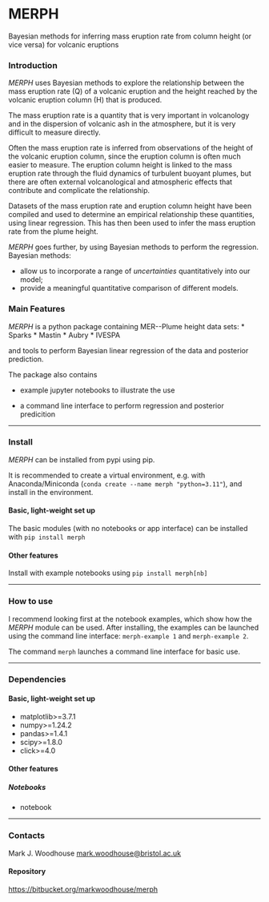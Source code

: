 # MERPH #

Bayesian methods for inferring mass eruption rate from column height (or vice versa) for volcanic eruptions

### Introduction ###

*MERPH* uses Bayesian methods to explore the relationship between the mass eruption rate (Q) of a volcanic eruption and the height reached by the volcanic eruption column (H) that is produced.

The mass eruption rate is a quantity that is very important in volcanology and in the dispersion of volcanic ash in the atmosphere, but it is very difficult to measure directly.

Often the mass eruption rate is inferred from observations of the height of the volcanic eruption column, since the eruption column is often much easier to measure.  The eruption column height is linked to the mass eruption rate through the fluid dynamics of turbulent buoyant plumes, but there are often external volcanological and atmospheric effects that contribute and complicate the relationship.

Datasets of the mass eruption rate and eruption column height have been compiled and used to determine an empirical relationship these quantities, using linear regression.  This has then been used to infer the mass eruption rate from the plume height.

*MERPH* goes further, by using Bayesian methods to perform the regression.  Bayesian methods:
* allow us to incorporate a range of *uncertainties* quantitatively into our model;
* provide a meaningful quantitative comparison of different models.

### Main Features ###

*MERPH* is a python package containing MER--Plume height data sets:
     * Sparks
     * Mastin
     * Aubry
     * IVESPA

and tools to perform Bayesian linear regression of the data and posterior prediction.

The package also contains

* example jupyter notebooks to illustrate the use

* a command line interface to perform regression and posterior predicition

---

### Install ###

*MERPH* can be installed from pypi using pip.

It is recommended to create a virtual environment, e.g. with Anaconda/Miniconda (`conda create --name merph "python=3.11"`), and install in the environment.

#### Basic, light-weight set up ####
The basic modules (with no notebooks or app interface) can be installed with `pip install merph`

#### Other features ####
Install with example notebooks using `pip install merph[nb]`

---

### How to use ###

I recommend looking first at the notebook examples, which show how the *MERPH* module can be used.  After installing, the examples can be launched using the command line interface:
`merph-example 1` and `merph-example 2`.

The command `merph` launches a command line interface for basic use.

---

### Dependencies ###

#### Basic, light-weight set up ####
* matplotlib>=3.7.1
* numpy>=1.24.2
* pandas>=1.4.1
* scipy>=1.8.0
* click>=4.0

#### Other features ####

##### Notebooks #####
* notebook

---

### Contacts ###

Mark J. Woodhouse
<mark.woodhouse@bristol.ac.uk>

#### Repository ####
https://bitbucket.org/markwoodhouse/merph

